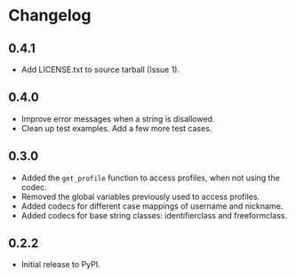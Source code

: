 # Changelog

## 0.4.1

- Add LICENSE.txt to source tarball (Issue 1).

## 0.4.0

- Improve error messages when a string is disallowed.
- Clean up test examples. Add a few more test cases.

## 0.3.0

- Added the `get_profile` function to access profiles, when not using the codec.
- Removed the global variables previously used to access profiles.
- Added codecs for different case mappings of username and nickname.
- Added codecs for base string classes: identifierclass and freeformclass.

## 0.2.2

- Initial release to PyPI.
